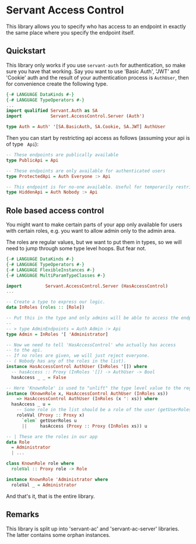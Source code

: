 # Servant Access Control

This library allows you to specify who has access to an endpoint in exactly
the same place where you specify the endpoint itself.

## Quickstart

This library only works if you use `servant-auth` for authentication,
so make sure you have that working.
Say you want to use 'Basic Auth', 'JWT' and 'Cookie' auth and the result of your
authentication process is `AuthUser`, then for convenience create the following type.

```haskell
{-# LANGUAGE DataKinds #-}
{-# LANGUAGE TypeOperators #-}
...
import qualified Servant.Auth as SA
import           Servant.AccessControl.Server (Auth')

type Auth = Auth' '[SA.BasicAuth, SA.Cookie, SA.JWT] AuthUser
```

Then you can start by restricting api access as follows
(assuming your api is of type ` Api`):

```haskell
-- These endpoints are publically available
type PublicApi = Api

-- These endpoints are only available for authenticated users
type ProtectedApi = Auth Everyone :> Api

-- This endpoint is for no-one available. Useful for temporarily restricting access
type HiddenApi = Auth Nobody :> Api
```

## Role based access control

You might want to make certain parts of your app only available
for users with certain roles, e.g. you want to allow admin only
to the admin area.

The roles are regular values, but we want to put them in types,
so we will need to jump through some type level hoops. But fear not.

```haskell
{-# LANGUAGE DataKinds #-}
{-# LANGUAGE TypeOperators #-}
{-# LANGUAGE FlexibleInstances #-}
{-# LANGUAGE MultiParamTypeClasses #-}

import         Servant.AccessControl.Server (HasAccessControl)
...

-- Create a type to express our logic.
data InRoles (roles :: [Role])

-- Put this in the type and only admins will be able to access the endpoints
--
-- > type AdminEndpoints = Auth Admin :> Api
type Admin = InRoles '[ 'Administrator]

-- Now we need to tell 'HasAccessControl' who actually has access
-- to the api.
-- If no roles are given, we will just reject everyone.
-- ( Nobody has any of the roles in the list).
instance HasAccessControl AuthUser (InRoles '[]) where
  -- hasAccess :: Proxy (InRoles '[]) -> AuthUser -> Bool
  hasAccess _ _ = False

-- Here 'KnownRole' is used to "unlift" the type level value to the regular context.
instance (KnownRole x, HasAccessControl AuthUser (InRoles xs))
    => HasAccessControl AuthUser (InRoles (x ': xs)) where
  hasAccess _ u =
    -- Some role in the list should be a role of the user (getUserRoles u)
    roleVal (Proxy :: Proxy x)
      `elem` getUserRoles u
      ||     hasAccess (Proxy :: Proxy (InRoles xs)) u

-- | These are the roles in our app
data Role
  = Administrator
  | ...

class KnownRole role where
  roleVal :: Proxy role -> Role

instance KnownRole 'Administrator where
  roleVal _ = Administrator
```

And that's it, that is the entire library.

## Remarks

This library is split up into 'servant-ac'  and
'servant-ac-server' libraries. The latter contains some orphan instances.

